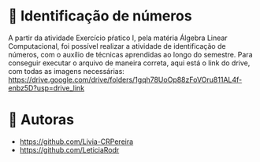 # 🤠 Identificação de números
A partir da atividade Exercício pŕatico I, pela matéria Álgebra Linear Computacional, foi possível realizar a atividade de identificação de números, com o auxílio de técnicas aprendidas ao longo do semestre.
Para conseguir executar o arquivo de maneira correta, aqui está o link do drive, com todas as imagens necessárias: https://drive.google.com/drive/folders/1gqh78UoOp88zFoVOru811AL4f-enbz5D?usp=drive_link

# 👧 Autoras
- https://github.com/Livia-CRPereira
- https://github.com/LeticiaRodr

